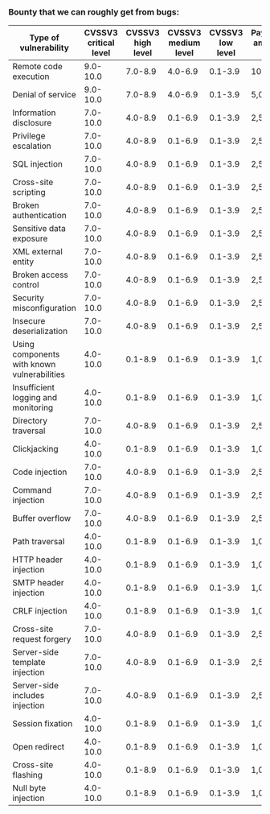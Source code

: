 ### Bounty that we can roughly get from bugs:

| Type of vulnerability | CVSSV3 critical level | CVSSV3 high level | CVSSV3 medium level | CVSSV3 low level | Payment amount ($) |
|-|-|-|-|-|-|  
| Remote code execution | 9.0-10.0 | 7.0-8.9 | 4.0-6.9 | 0.1-3.9 | 10,000 |
| Denial of service | 9.0-10.0 | 7.0-8.9 | 4.0-6.9 | 0.1-3.9 | 5,000 |
| Information disclosure | 7.0-10.0 | 4.0-8.9 | 0.1-6.9 | 0.1-3.9 | 2,500 |
| Privilege escalation | 7.0-10.0 | 4.0-8.9 | 0.1-6.9 | 0.1-3.9 | 2,500 |
| SQL injection | 7.0-10.0 | 4.0-8.9 | 0.1-6.9 | 0.1-3.9 | 2,500 |  
| Cross-site scripting | 7.0-10.0 | 4.0-8.9 | 0.1-6.9 | 0.1-3.9 | 2,500 |
| Broken authentication | 7.0-10.0 | 4.0-8.9 | 0.1-6.9 | 0.1-3.9 | 2,500 |
| Sensitive data exposure | 7.0-10.0 | 4.0-8.9 | 0.1-6.9 | 0.1-3.9 | 2,500 |
| XML external entity | 7.0-10.0 | 4.0-8.9 | 0.1-6.9 | 0.1-3.9 | 2,500 |
| Broken access control | 7.0-10.0 | 4.0-8.9 | 0.1-6.9 | 0.1-3.9 | 2,500 | 
| Security misconfiguration | 7.0-10.0 | 4.0-8.9 | 0.1-6.9 | 0.1-3.9 | 2,500 |
| Insecure deserialization | 7.0-10.0 | 4.0-8.9 | 0.1-6.9 | 0.1-3.9 | 2,500 |  
| Using components with known vulnerabilities | 4.0-10.0 | 0.1-8.9 | 0.1-6.9 | 0.1-3.9 | 1,000 |
| Insufficient logging and monitoring | 4.0-10.0 | 0.1-8.9 | 0.1-6.9 | 0.1-3.9 | 1,000 |
| Directory traversal | 7.0-10.0 | 4.0-8.9 | 0.1-6.9 | 0.1-3.9 | 2,500 |
| Clickjacking | 4.0-10.0 | 0.1-8.9 | 0.1-6.9 | 0.1-3.9 | 1,000 | 
| Code injection | 7.0-10.0 | 4.0-8.9 | 0.1-6.9 | 0.1-3.9 | 2,500 |  
| Command injection | 7.0-10.0 | 4.0-8.9 | 0.1-6.9 | 0.1-3.9 | 2,500 |
| Buffer overflow | 7.0-10.0 | 4.0-8.9 | 0.1-6.9 | 0.1-3.9 | 2,500 |
| Path traversal | 4.0-10.0 | 0.1-8.9 | 0.1-6.9 | 0.1-3.9 | 1,000 |
| HTTP header injection | 4.0-10.0 | 0.1-8.9 | 0.1-6.9 | 0.1-3.9 | 1,000 |
| SMTP header injection | 4.0-10.0 | 0.1-8.9 | 0.1-6.9 | 0.1-3.9 | 1,000 |
| CRLF injection | 4.0-10.0 | 0.1-8.9 | 0.1-6.9 | 0.1-3.9 | 1,000 |
| Cross-site request forgery | 7.0-10.0 | 4.0-8.9 | 0.1-6.9 | 0.1-3.9 | 2,500 |
| Server-side template injection | 7.0-10.0 | 4.0-8.9 | 0.1-6.9 | 0.1-3.9 | 2,500 |
| Server-side includes injection | 7.0-10.0 | 4.0-8.9 | 0.1-6.9 | 0.1-3.9 | 2,500 |
| Session fixation | 4.0-10.0 | 0.1-8.9 | 0.1-6.9 | 0.1-3.9 | 1,000 |
| Open redirect | 4.0-10.0 | 0.1-8.9 | 0.1-6.9 | 0.1-3.9 | 1,000 |
| Cross-site flashing | 4.0-10.0 | 0.1-8.9 | 0.1-6.9 | 0.1-3.9 | 1,000 |
| Null byte injection | 4.0-10.0 | 0.1-8.9 | 0.1-6.9 | 0.1-3.9 | 1,000 |

